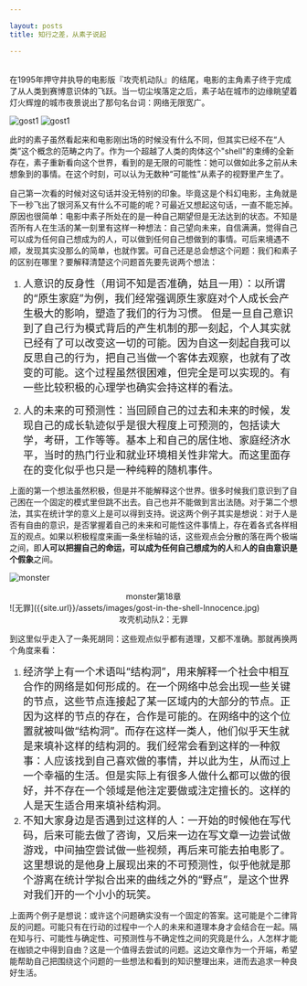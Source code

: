 ```yaml
---

layout: posts
title: 知行之差，从素子说起

---
```


<br/>
在1995年押守井执导的电影版『攻壳机动队』的结尾，电影的主角素子终于完成了从人类到赛博意识体的飞跃。当一切尘埃落定之后，素子站在城市的边缘眺望着灯火辉煌的城市夜景说出了那句名台词：网络无限宽广。
 
![gost1]({{site.url}}/assets/images/gost.in.the.shell-1.PNG)
![gost1]({{site.url}}/assets/images/gost.in.the.shell-2.PNG)
 
此时的素子虽然看起来和电影刚出场的时候没有什么不同，但其实已经不在“人类”这个概念的范畴之内了。作为一个超越了人类的肉体这个"shell"的束缚的全新存在，素子重新看向这个世界，看到的是无限的可能性：她可以做如此多之前从未想象到的事情。在这个时刻，可以认为无数种“可能性”从素子的视野里产生了。

自己第一次看的时候对这句话并没无特别的印象。毕竟这是个科幻电影，主角就是下一秒飞出了银河系又有什么不可能的呢？可最近又想起这句话，一直不能忘掉。原因也很简单：电影中素子所处在的是一种自己期望但是无法达到的状态。不知是否所有人在生活的某一刻里有这样一种想法：自己望向未来，自信满满，觉得自己可以成为任何自己想成为的人，可以做到任何自己想做到的事情。可后来境遇不顺，发现其实没那么的简单，也就作罢。可自己还是总会想这个问题：我们和素子的区别在哪里？要解释清楚这个问题首先要先说两个想法：

1. <font size=4>人意识的反身性（用词不知是否准确，姑且一用）：以所谓的“原生家庭”为例，我们经常强调原生家庭对个人成长会产生极大的影响，塑造了我们的行为习惯。
但是一旦自己意识到了自己行为模式背后的产生机制的那一刻起，个人其实就已经有了可以改变这一切的可能。因为自这一刻起自我可以反思自己的行为，把自己当做一个客体去观察，也就有了改变的可能。这个过程虽然很困难，但完全是可以实现的。有一些比较积极的心理学也确实会持这样的看法。</font>

2. <font size=4>人的未来的可预测性：当回顾自己的过去和未来的时候，发现自己的成长轨迹似乎是很大程度上可预测的，包括读大学，考研，工作等等。基本上和自己的居住地、家庭经济水平，当时的热门行业和就业环境相关性非常大。而这里面存在的变化似乎也只是一种纯粹的随机事件。</font>

上面的第一个想法虽然积极，但是并不能解释这个世界。很多时候我们意识到了自己困在一个固定的模式里但跳不出去。自己也并不能做到言出法随。对于第二个想法，其实在统计学的意义上是可以得到支持。说这两个例子其实是想说：对于人是否有自由的意识，是否掌握着自己的未来和可能性这件事情上，存在着各式各样相互的观点。如果以积极程度来画一条坐标轴的话，这些观点会分散的落在两个极端之间，即**人可以把握自己的命运，可以成为任何自己想成为的人**和**人的自由意识是个假象**之间。

![monster]({{site.url}}/assets/images/monster-chepter18-page166.PNG)
<center>monster第18章</center>
![无罪]({{site.url}}/assets/images/gost-in-the-shell-Innocence.jpg)
<center>攻壳机动队2：无罪</center>

到这里似乎走入了一条死胡同：这些观点似乎都有道理，又都不准确。那就再换两个角度来看：

>  
1. <font size=4>经济学上有一个术语叫“结构洞”，用来解释一个社会中相互合作的网络是如何形成的。在一个网络中总会出现一些关键的节点，这些节点连接起了某一区域内的大部分的节点。正因为这样的节点的存在，合作是可能的。在网络中的这个位置就被叫做“结构洞”。而存在这样一类人，他们似乎天生就是来填补这样的结构洞的。我们经常会看到这样的一种叙事：人应该找到自己喜欢做的事情，并以此为生，从而过上一个幸福的生活。但是实际上有很多人做什么都可以做的很好，并不存在一个领域是他注定要做或注定擅长的。这样的人是天生适合用来填补结构洞。</font>
2. <font size=4>不知大家身边是否遇到过这样的人：一开始的时候他在写代码，后来可能去做了咨询，又后来一边在写文章一边尝试做游戏，中间抽空尝试做一些视频，再后来可能去拍电影了。这里想说的是他身上展现出来的不可预测性，似乎他就是那个游离在统计学拟合出来的曲线之外的“野点”，是这个世界对我们开的一个小小的玩笑。</font>

上面两个例子是想说：或许这个问题确实没有一个固定的答案。这可能是个二律背反的问题。可能只有在行动的过程中一个人的未来和道理本身才会结合在一起。隔在知与行、可能性与确定性、可预测性与不确定性之间的究竟是什么，人怎样才能在枷锁之中得到自由？这是一个值得去尝试的问题。这边文章作为一个开端，希望能帮助自己把围绕这个问题的一些想法和看到的知识整理出来，进而去追求一种良好生活。
